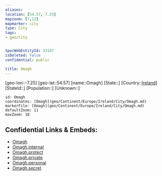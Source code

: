 ```yaml
---
aliases: 
location: [54.57,-7.25]
mapzoom: [7,12] 
mapmarker: city 
type: City
tags:
- geo/City


SpocWebEntityId: 33107
isDeleted: false
confidential: public

title: Omagh
---
```

[geo-lon::-7.25]
[geo-lat::54.57]
[name::Omagh]
[State::]
[Country::[Ireland](geo/Continent/Europe/Ireland.md)]
[StateId::]
[Population::]
[Unknown::]


```leaflet
id: Omagh
coordinates: [Omagh](geo/Continent/Europe/Ireland/City/Omagh.md)
markerFile: [Omagh](geo/Continent/Europe/Ireland/City/Omagh.md)
defaultZoom: 11 
maxZoom: 18
```


## Confidential Links & Embeds: 
- [Omagh](../../../../../../_public/geo/Continent/Europe/Ireland/City/Omagh.md) 
- [Omagh.internal](../../../../../../_internal/geo/Continent/Europe/Ireland/City/Omagh.internal.md) 
- [Omagh.protect](../../../../../../_protect/geo/Continent/Europe/Ireland/City/Omagh.protect.md) 
- [Omagh.private](../../../../../../_private/geo/Continent/Europe/Ireland/City/Omagh.private.md) 
- [Omagh.personal](../../../../../../_personal/geo/Continent/Europe/Ireland/City/Omagh.personal.md) 
- [Omagh.secret](../../../../../../_secret/geo/Continent/Europe/Ireland/City/Omagh.secret.md) 
